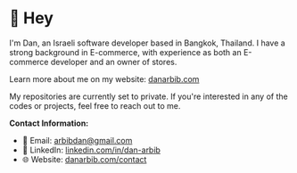 # 👋 Hey

I'm Dan, an Israeli software developer based in Bangkok, Thailand.
I have a strong background in E-commerce, with experience as both an E-commerce developer and an owner of stores.

Learn more about me on my website: [danarbib.com](https://danarbib.com/)

My repositories are currently set to private. If you're interested in any of the codes or projects, feel free to reach out to me.

**Contact Information:**
- 📧 Email: [arbibdan@gmail.com](mailto:arbibdan@gmail.com)
- 💬 LinkedIn: [linkedin.com/in/dan-arbib](https://www.linkedin.com/in/dan-arbib/)
- 🌐 Website: [danarbib.com/contact](https://danarbib.com/contact)


<!---
DanArbib/DanArbib is a ✨ special ✨ repository because its `README.md` (this file) appears on your GitHub profile.
You can click the Preview link to take a look at your changes.
--->

